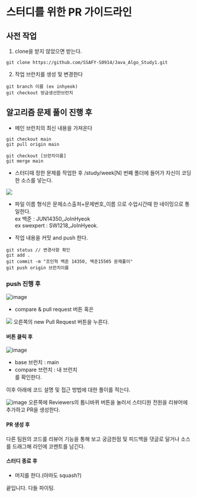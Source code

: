# 스터디를 위한 PR 가이드라인

## 사전 작업

1. clone을 받지 않았으면 받는다.

```
git clone https://github.com/SSAFY-S0914/Java_Algo_Study1.git
```

2. 작업 브런치를 생성 및 변경한다

```
git branch 이름 (ex inhyeok)
git checkout 방금생선한브런치
```

## 알고리즘 문제 풀이 진행 후

- 메인 브런치의 최신 내용을 가져온다

```
git checkout main
git pull origin main

git checkout [브런치이름]
git merge main
```

- 스터디때 정한 문제를 작업한 후 /study/week[N] 번째 폴더에 들어가 자신이 코딩한 소스를 넣는다.

![](https://user-images.githubusercontent.com/28949213/218299503-5bd425c0-a700-4273-8fb1-3f874bc819c9.png)

- 파일 이름 형식은 문제소스출처+문제번호\_이름 으로 수업시간때 한 네이밍으로 통일한다.  
  ex 백준 : JUN14350_JoInHyeok  
  ex swexpert : SW1218_JoInHyeok.

- 작업 내용을 커밋 and push 한다.

```
git status // 변경사항 확인
git add .
git commit -m "조인혁 백준 14350, 백준15505 문제풀이"
git push origin 브런치이름
```

### push 진행 후

![image](https://user-images.githubusercontent.com/28949213/218299797-28e6c998-b0f9-4fd4-89d7-87d1c1d8d8c9.png)

- compare & pull request 버튼 혹은

![](https://user-images.githubusercontent.com/28949213/218299700-d94848d8-6c46-456d-ac07-6e8305917cb1.png)
오른쪽의 new Pull Request 버튼을 누른다.

#### 버튼 클릭 후

![image](https://user-images.githubusercontent.com/28949213/218299880-80b4c452-c9b3-4630-82e2-9d100a4e3acf.png)

- base 브런치 : main
- compare 브런치 : 내 브런치  
  를 확인한다.

이후 아래에 코드 설명 및 접근 방법에 대한 풀이를 적는다.

![image](https://user-images.githubusercontent.com/28949213/218299944-09d72625-777c-4f2e-b26b-c44028d8b1f5.png)
오른쪽에 Reviewers의 톱니바퀴 버튼을 눌러서 스터디원 전원을 리뷰어에 추가하고 PR을 생성한다.

#### PR 생성 후

다른 팀원의 코드를 리뷰어 기능을 통해 보고 궁금한점 및 피드백을 댓글로 달거나 소스를 드래그해 라인에 코멘트를 남긴다.

#### 스터디 종료 후

- 머지를 한다.(아마도 squash?)

끝입니다. 다들 파이팅.
